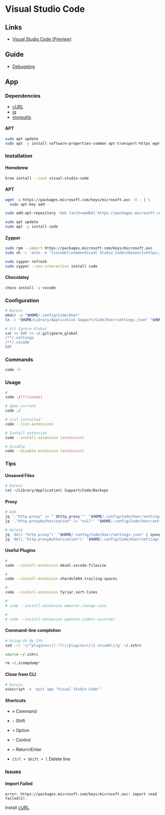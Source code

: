 # Visual Studio Code

<!--
https://code.visualstudio.com/docs/remote/ssh
https://github.com/datalayer-examples/vscode-extension-examples
-->

## Links

- [Visual Studio Code (Preview)](https://vscode.dev/)

## Guide

- [Debugging](https://code.visualstudio.com/docs/editor/debugging)

## App

### Dependencies

- [cURL](/curl.md)
- [jq](/jq.md)
- [moreutils](/moreutils.md)

#### APT

```sh
sudo apt update
sudo apt -y install software-properties-common apt-transport-https wget
```

### Installation

#### Homebrew

```sh
brew install --cask visual-studio-code
```

#### APT

```sh
wget -q https://packages.microsoft.com/keys/microsoft.asc -O - | \
  sudo apt-key add -

sudo add-apt-repository 'deb [arch=amd64] https://packages.microsoft.com/repos/vscode stable main'
```

```sh
sudo apt update
sudo apt -y install code
```

#### Zypper

```sh
sudo rpm --import https://packages.microsoft.com/keys/microsoft.asc
sudo sh -c 'echo -e "[vscode]\nname=Visual Studio Code\nbaseurl=https://packages.microsoft.com/yumrepos/vscode\nenabled=1\ntype=rpm-md\ngpgcheck=1\ngpgkey=https://packages.microsoft.com/keys/microsoft.asc" > /etc/zypp/repos.d/vscode.repo'

sudo zypper refresh
sudo zypper --non-interactive install code
```

#### Chocolatey

```sh
choco install -y vscode
```

### Configuration

```sh
# Darwin
mkdir -p "$HOME/.config/Code/User"
ln -s "$HOME/Library/Application Support/Code/User/settings.json" "$HOME/.config/Code/User/settings.json"

# Git Ignore Global
cat << EOF >> ~/.gitignore_global
/**/.settings
/**/.vscode
EOF
```

### Commands

```sh
code -h
```

### Usage

```sh
#
code ./[filename]

# Open current
code ./

# List installed
code --list-extensions

# Install extension
code --install-extension [extension]

# Disable
code --disable-extension [extension]
```

### Tips

#### Unsaved Files

```sh
# Darwin
cat ~/Library/Application\ Support/Code/Backups
```

#### Proxy

```sh
# Add
jq '."http.proxy" |= "'$http_proxy'"' "$HOME/.config/Code/User/settings.json" | sponge "$HOME/.config/Code/User/settings.json"
jq '."http.proxyAuthorization" |= "null"' "$HOME/.config/Code/User/settings.json" | sponge "$HOME/.config/Code/User/settings.json"

# Delete
jq 'del(."http.proxy")' "$HOME/.config/Code/User/settings.json" | sponge "$HOME/.config/Code/User/settings.json"
jq 'del(."http.proxyAuthorization")' "$HOME/.config/Code/User/settings.json" | sponge "$HOME/.config/Code/User/settings.json"
```

#### Useful Plugins

```sh
#
code --install-extension mkxml.vscode-filesize

#
code --install-extension shardulm94.trailing-spaces

#
code --install-extension Tyriar.sort-lines

#
# code --install-extension wmaurer.change-case

#
# code --install-extension ephoton.indent-switcher
```

<!-- #### GlassIt

```sh
code --install-extension s-nlf-fh.glassit
```

TODO -->

#### Command-line completion

```sh
# Using Oh My Zsh
sed -ri 's/^plugins=\((.*)\)/plugins=\(\1 vscode\)/g' ~/.zshrc

source ~/.zshrc

rm ~/.zcompdump*
```

#### Close from CLI

```sh
# Darwin
osascript -e 'quit app "Visual Studio Code"'
```

#### Shortcuts

- `⌘` Command
- `⇧` Shift
- `⌥` Option
- `⌃` Control
- `↩︎` Return/Enter

- `Ctrl + Shift + l` Delete line

### Issues

#### Import Failed

```log
error: https://packages.microsoft.com/keys/microsoft.asc: import read failed(2).
```

Install [cURL](/curl.md).
